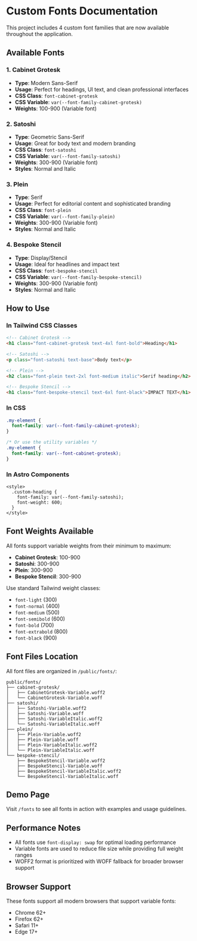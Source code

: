 # Custom Fonts Documentation

This project includes 4 custom font families that are now available throughout the application.

## Available Fonts

### 1. Cabinet Grotesk
- **Type**: Modern Sans-Serif
- **Usage**: Perfect for headings, UI text, and clean professional interfaces
- **CSS Class**: `font-cabinet-grotesk`
- **CSS Variable**: `var(--font-family-cabinet-grotesk)`
- **Weights**: 100-900 (Variable font)

### 2. Satoshi
- **Type**: Geometric Sans-Serif
- **Usage**: Great for body text and modern branding
- **CSS Class**: `font-satoshi`
- **CSS Variable**: `var(--font-family-satoshi)`
- **Weights**: 300-900 (Variable font)
- **Styles**: Normal and Italic

### 3. Plein
- **Type**: Serif
- **Usage**: Perfect for editorial content and sophisticated branding
- **CSS Class**: `font-plein`
- **CSS Variable**: `var(--font-family-plein)`
- **Weights**: 300-900 (Variable font)
- **Styles**: Normal and Italic

### 4. Bespoke Stencil
- **Type**: Display/Stencil
- **Usage**: Ideal for headlines and impact text
- **CSS Class**: `font-bespoke-stencil`
- **CSS Variable**: `var(--font-family-bespoke-stencil)`
- **Weights**: 300-900 (Variable font)
- **Styles**: Normal and Italic

## How to Use

### In Tailwind CSS Classes
```html
<!-- Cabinet Grotesk -->
<h1 class="font-cabinet-grotesk text-4xl font-bold">Heading</h1>

<!-- Satoshi -->
<p class="font-satoshi text-base">Body text</p>

<!-- Plein -->
<h2 class="font-plein text-2xl font-medium italic">Serif heading</h2>

<!-- Bespoke Stencil -->
<h1 class="font-bespoke-stencil text-6xl font-black">IMPACT TEXT</h1>
```

### In CSS
```css
.my-element {
  font-family: var(--font-family-cabinet-grotesk);
}

/* Or use the utility variables */
.my-element {
  font-family: var(--font-cabinet-grotesk);
}
```

### In Astro Components
```astro
<style>
  .custom-heading {
    font-family: var(--font-family-satoshi);
    font-weight: 600;
  }
</style>
```

## Font Weights Available

All fonts support variable weights from their minimum to maximum:

- **Cabinet Grotesk**: 100-900
- **Satoshi**: 300-900  
- **Plein**: 300-900
- **Bespoke Stencil**: 300-900

Use standard Tailwind weight classes:
- `font-light` (300)
- `font-normal` (400)
- `font-medium` (500)
- `font-semibold` (600)
- `font-bold` (700)
- `font-extrabold` (800)
- `font-black` (900)

## Font Files Location

All font files are organized in `/public/fonts/`:
```
public/fonts/
├── cabinet-grotesk/
│   ├── CabinetGrotesk-Variable.woff2
│   └── CabinetGrotesk-Variable.woff
├── satoshi/
│   ├── Satoshi-Variable.woff2
│   ├── Satoshi-Variable.woff
│   ├── Satoshi-VariableItalic.woff2
│   └── Satoshi-VariableItalic.woff
├── plein/
│   ├── Plein-Variable.woff2
│   ├── Plein-Variable.woff
│   ├── Plein-VariableItalic.woff2
│   └── Plein-VariableItalic.woff
└── bespoke-stencil/
    ├── BespokeStencil-Variable.woff2
    ├── BespokeStencil-Variable.woff
    ├── BespokeStencil-VariableItalic.woff2
    └── BespokeStencil-VariableItalic.woff
```

## Demo Page

Visit `/fonts` to see all fonts in action with examples and usage guidelines.

## Performance Notes

- All fonts use `font-display: swap` for optimal loading performance
- Variable fonts are used to reduce file size while providing full weight ranges
- WOFF2 format is prioritized with WOFF fallback for broader browser support

## Browser Support

These fonts support all modern browsers that support variable fonts:
- Chrome 62+
- Firefox 62+
- Safari 11+
- Edge 17+
